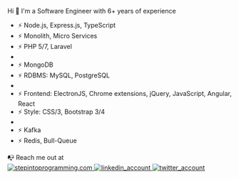 Hi 👋
I'm a Software Engineer with 6+ years of experience


* ⚡️ Node.js, Express.js, TypeScript
* ⚡️ Monolith, Micro Services
* ⚡️ PHP 5/7, Laravel
*
* ⚡️ MongoDB
* ⚡️ RDBMS: MySQL, PostgreSQL
*
* ⚡️ Frontend: ElectronJS, Chrome extensions, jQuery, JavaScript, Angular, React
* ⚡️ Style: CSS/3, Bootstrap 3/4
*
* ⚡️ Kafka
* ⚡️ Redis, Bull-Queue

<div>
    📭 Reach me out at <br>
    <a href="http://www.stepintoprogramming.com/">
        <img 
            alt="stepintoprogramming.com" 
            src="https://img.shields.io/badge/-MY%20BLOG-gray.svg?colorB=green&style=for-the-badge" />
    </a>
    <a href="https://www.linkedin.com/in/mdaka/">
        <img 
            alt="linkedin_account" 
            src="https://img.shields.io/badge/-LinkedIn-gray.svg?colorB=blue&style=for-the-badge" />
    </a>
    <a href="https://twitter.com/mohammad_daka">
        <img 
            alt="twitter_account" 
            src="https://img.shields.io/badge/-Twitter-gray.svg?colorB=skyblue&style=for-the-badge" />
    </a>
</p>
